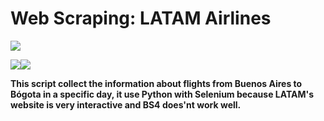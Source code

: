 #  Web Scraping: LATAM Airlines

![](https://s.latamairlines.com/images/seo/logo-latam-airlines.png)


[![](https://i.imgur.com/tXSoThF.png)](https://twitter.com/CreamBBQ)[![](https://i.imgur.com/0o48UoR.png)](https://github.com/CreamBBQ)


**This script collect the information about flights from Buenos Aires to Bógota in a specific day, it use Python with Selenium because LATAM's website is very interactive and BS4 does'nt work well.**
